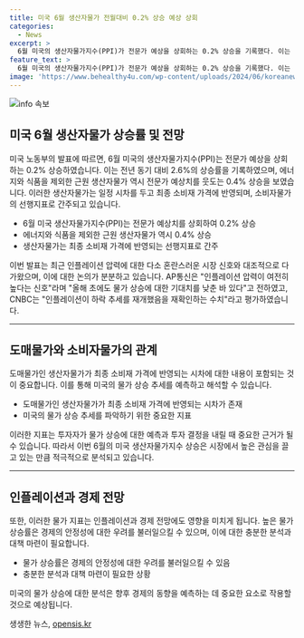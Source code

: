 ```yaml
---
title: 미국 6월 생산자물가 전월대비 0.2% 상승 예상 상회
categories:
  - News
excerpt: >
  6월 미국의 생산자물가지수(PPI)가 전문가 예상을 상회하는 0.2% 상승을 기록했다. 이는 전년 동기 대비 2.6% 상승하여 인플레이션 압력이 높다는 신호를 보인다. 전문가들은 이를 통해 미국의 물가 상승세가 온건하다는 분석과 인플레이션이 하락 추세를 재확인하는 수치로 해석하고 있다. 미국의 소비자물가에 영향을 미칠 생산자물가는 일정 시차를 두고 반영되므로, 시장은 소비자 중심 물가 지표에 더 큰 주의를 기울이고 있다.
feature_text: >
  6월 미국의 생산자물가지수(PPI)가 전문가 예상을 상회하는 0.2% 상승을 기록했다. 이는 전년 동기 대비 2.6% 상승하여 인플레이션 압력이 높다는 신호를 보인다. 전문가들은 이를 통해 미국의 물가 상승세가 온건하다는 분석과 인플레이션이 하락 추세를 재확인하는 수치로 해석하고 있다. 미국의 소비자물가에 영향을 미칠 생산자물가는 일정 시차를 두고 반영되므로, 시장은 소비자 중심 물가 지표에 더 큰 주의를 기울이고 있다.
image: 'https://www.behealthy4u.com/wp-content/uploads/2024/06/koreanews.jpg'
---
```


<p><img src="https://www.behealthy4u.com/wp-content/uploads/2024/06/koreanews.jpg" alt="info 속보" /></p>

<h2 data-ke-size="size26">미국 6월 생산자물가 상승률 및 전망</h2>

<p data-ke-size="size16">미국 노동부의 발표에 따르면, 6월 미국의 생산자물가지수(PPI)는 전문가 예상을 상회하는 0.2% 상승하였습니다. 이는 전년 동기 대비 2.6%의 상승률을 기록하였으며, 에너지와 식품을 제외한 근원 생산자물가 역시 전문가 예상치를 웃도는 0.4% 상승을 보였습니다. 이러한 생산자물가는 일정 시차를 두고 최종 소비재 가격에 반영되며, 소비자물가의 선행지표로 간주되고 있습니다.</p>

<ul>
<li>6월 미국 생산자물가지수(PPI)는 전문가 예상치를 상회하여 0.2% 상승</li>
<li>에너지와 식품을 제외한 근원 생산자물가 역시 0.4% 상승</li>
<li>생산자물가는 최종 소비재 가격에 반영되는 선행지표로 간주</li>
</ul>

<p data-ke-size="size16">이번 발표는 최근 인플레이션 압력에 대한 다소 혼란스러운 시장 신호와 대조적으로 다가왔으며, 이에 대한 논의가 분분하고 있습니다. AP통신은 "인플레이션 압력이 여전히 높다는 신호"라며 "올해 초에도 물가 상승에 대한 기대치를 낮춘 바 있다"고 전하였고, CNBC는 "인플레이션이 하락 추세를 재개했음을 재확인하는 수치"라고 평가하였습니다.</p>

<hr>

<h2 data-ke-size="size26">도매물가와 소비자물가의 관계</h2>

<p data-ke-size="size16">도매물가인 생산자물가가 최종 소비재 가격에 반영되는 시차에 대한 내용이 포함되는 것이 중요합니다. 이를 통해 미국의 물가 상승 추세를 예측하고 해석할 수 있습니다.</p>

<ul>
<li>도매물가인 생산자물가가 최종 소비재 가격에 반영되는 시차가 존재</li>
<li>미국의 물가 상승 추세를 파악하기 위한 중요한 지표</li>
</ul>

<p data-ke-size="size16">이러한 지표는 투자자가 물가 상승에 대한 예측과 투자 결정을 내릴 때 중요한 근거가 될 수 있습니다. 따라서 이번 6월의 미국 생산자물가지수 상승은 시장에서 높은 관심을 끌고 있는 만큼 적극적으로 분석되고 있습니다.</p>

<hr>

<h2 data-ke-size="size26">인플레이션과 경제 전망</h2>

<p data-ke-size="size16">또한, 이러한 물가 지표는 인플레이션과 경제 전망에도 영향을 미치게 됩니다. 높은 물가 상승률은 경제의 안정성에 대한 우려를 불러일으킬 수 있으며, 이에 대한 충분한 분석과 대책 마련이 필요합니다.</p>

<ul>
<li>물가 상승률은 경제의 안정성에 대한 우려를 불러일으킬 수 있음</li>
<li>충분한 분석과 대책 마련이 필요한 상황</li>
</ul>

<p data-ke-size="size16">미국의 물가 상승에 대한 분석은 향후 경제의 동향을 예측하는 데 중요한 요소로 작용할 것으로 예상됩니다.</p>
생생한 뉴스, <a href="https://opensis.kr" rel="dofollow">opensis.kr</a>


